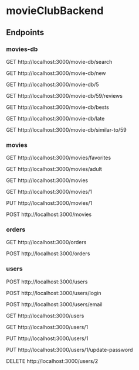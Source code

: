 # movieClubBackend

## Endpoints

### movies-db

GET    http://localhost:3000/movie-db/search

GET    http://localhost:3000/movie-db/new

GET    http://localhost:3000/movie-db/5

GET    http://localhost:3000/movie-db/59/reviews

GET    http://localhost:3000/movie-db/bests

GET    http://localhost:3000/movie-db/late

GET    http://localhost:3000/movie-db/similar-to/59

### movies

GET    http://localhost:3000/movies/favorites

GET    http://localhost:3000/movies/adult

GET    http://localhost:3000/movies

GET    http://localhost:3000/movies/1

PUT    http://localhost:3000/movies/1

POST   http://localhost:3000/movies

### orders

GET    http://localhost:3000/orders

POST   http://localhost:3000/orders

### users

POST   http://localhost:3000/users

POST   http://localhost:3000/users/login

POST   http://localhost:3000/users/email

GET    http://localhost:3000/users

GET    http://localhost:3000/users/1

PUT    http://localhost:3000/users/1

PUT    http://localhost:3000/users/1/update-password

DELETE http://localhost:3000/users/2

